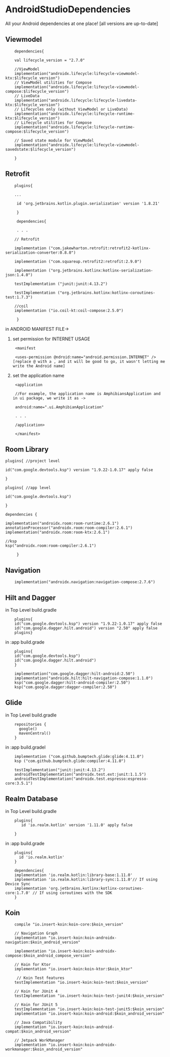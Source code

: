 # AndroidStudioDependencies
All your Android dependencies at one place! [all versions are up-to-date]

## Viewmodel

        dependencies{

        val lifecycle_version = "2.7.0"
        
        //ViewModel
        implementation("androidx.lifecycle:lifecycle-viewmodel-ktx:$lifecycle_version")
        // ViewModel utilities for Compose
        implementation("androidx.lifecycle:lifecycle-viewmodel-compose:$lifecycle_version")
        // LiveData
        implementation("androidx.lifecycle:lifecycle-livedata-ktx:$lifecycle_version")
        // Lifecycles only (without ViewModel or LiveData)
        implementation("androidx.lifecycle:lifecycle-runtime-ktx:$lifecycle_version")
        // Lifecycle utilities for Compose
        implementation("androidx.lifecycle:lifecycle-runtime-compose:$lifecycle_version")

        // Saved state module for ViewModel
        implementation("androidx.lifecycle:lifecycle-viewmodel-savedstate:$lifecycle_version")
    
        }

## Retrofit

        plugins{ 

        ...
        
         id 'org.jetbrains.kotlin.plugin.serialization' version '1.8.21'

         }

         dependencies{

         . . .

        // Retrofit
    
        implementation ("com.jakewharton.retrofit:retrofit2-kotlinx-serialization-converter:0.8.0")

        implementation ("com.squareup.retrofit2:retrofit:2.9.0")

        implementation ("org.jetbrains.kotlinx:kotlinx-serialization-json:1.4.0")

        testImplementation ("junit:junit:4.13.2")

        testImplementation ("org.jetbrains.kotlinx:kotlinx-coroutines-test:1.7.3")

        //coil
        implementation ("io.coil-kt:coil-compose:2.5.0")

         }

in ANDROID MANIFEST FILE->
1) set permission for INTERNET USAGE

        <manifest

        <uses-permission @ndroid:name="android.permission.INTERNET" />  [replace @ with a , and it will be good to go, it wasn't letting me write the Android name]

2) set the application name

        <application 

        //For example, the application name is AmphibiansApplication and in ui package, we write it as ->

        android:name=".ui.AmphibianApplication"

        . . .

        /application>

        </manifest>

## Room Library

    plugins{ //project level

    id("com.google.devtools.ksp") version "1.9.22-1.0.17" apply false

    }

    plugins{ //app level

    id("com.google.devtools.ksp")

    }

    dependencies {

    implementation("androidx.room:room-runtime:2.6.1")
    annotationProcessor("androidx.room:room-compiler:2.6.1")
    implementation("androidx.room:room-ktx:2.6.1")

    //ksp
    ksp("androidx.room:room-compiler:2.6.1")
 
         }

## Navigation
        implementation("androidx.navigation:navigation-compose:2.7.6")

## Hilt and Dagger

in Top Level build.gradle

        plugins{ 
        id("com.google.devtools.ksp") version "1.9.22-1.0.17" apply false
        id("com.google.dagger.hilt.android") version "2.50" apply false
        plugins}

in :app build.grade

        plugins{
        id("com.google.devtools.ksp")
        id("com.google.dagger.hilt.android")
        }

        implementation("com.google.dagger:hilt-android:2.50")
        implementation("androidx.hilt:hilt-navigation-compose:1.1.0")
        ksp("com.google.dagger:hilt-android-compiler:2.50")
        ksp("com.google.dagger:dagger-compiler:2.50")

## Glide

in Top Level build.gradle
        
        repositories {
          google()
          mavenCentral()
        }

in :app build.gradel

        implementation ("com.github.bumptech.glide:glide:4.11.0")
        ksp ("com.github.bumptech.glide:compiler:4.11.0")

        testImplementation("junit:junit:4.13.2")
        androidTestImplementation("androidx.test.ext:junit:1.1.5")
        androidTestImplementation("androidx.test.espresso:espresso-core:3.5.1")


## Realm Database
in Top Level build.gradle

        plugins{
           id 'io.realm.kotlin' version '1.11.0' apply false

        }

in :app build.grade

        plugins{
          id 'io.realm.kotlin'
        }
        
        dependencies{
        implementation 'io.realm.kotlin:library-base:1.11.0'
        implementation 'io.realm.kotlin:library-sync:1.11.0'// If using Device Sync
        implementation 'org.jetbrains.kotlinx:kotlinx-coroutines-core:1.7.0' // If using coroutines with the SDK        
        }

## Koin
        compile "io.insert-koin:koin-core:$koin_version"
        
        // Navigation Graph
        implementation "io.insert-koin:koin-androidx-navigation:$koin_android_version"
        
        implementation "io.insert-koin:koin-androidx-compose:$koin_android_compose_version"
        
        // Koin for Ktor 
        implementation "io.insert-koin:koin-ktor:$koin_ktor"

         // Koin Test features
        testImplementation "io.insert-koin:koin-test:$koin_version"
        
        // Koin for JUnit 4
        testImplementation "io.insert-koin:koin-test-junit4:$koin_version"
        
        // Koin for JUnit 5
        testImplementation "io.insert-koin:koin-test-junit5:$koin_version"
        implementation "io.insert-koin:koin-android:$koin_android_version"
        
        // Java Compatibility
        implementation "io.insert-koin:koin-android-compat:$koin_android_version"
        
        // Jetpack WorkManager
        implementation "io.insert-koin:koin-androidx-workmanager:$koin_android_version"

